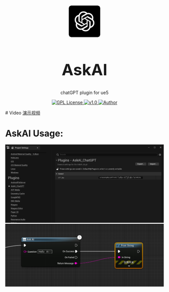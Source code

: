 
<p align="center">
<img src="./AskAI/Resources/Icon128.png" width="100px"></img>
</p>
<h1 align="center" style="font-size:50px;font-weight:bold">AskAI</h1>
<p align="center">chatGPT plugin for ue5</p>
<p align="center">
    <a href="https://github.com/">
        <img src="https://img.shields.io/badge/license-Apach-blue" alt="GPL License" />
    </a>
    <a href="">
        <img src="https://img.shields.io/badge/version-v1.0-green" alt="v1.0">
    </a> 
    <a href="https://github.com/BruceAKABear">
        <img src="https://img.shields.io/badge/author-hotMonk-blueviolet" alt="Author">
    </a>
</p>


</hr>
# Video
<a href="https://www.acfun.cn/v/ac41014214">演示视频</a>

# AskAI Usage:
<img src="./AskAI/Resources/config.png" width="600px"></img>
<br>
<img src="./AskAI/Resources/use.png" width="600px"></img>

